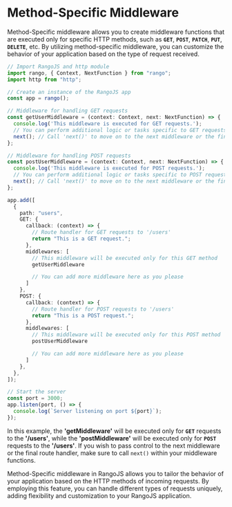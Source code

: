 # Method-Specific Middleware

Method-Specific middleware allows you to create middleware functions that are executed only for specific HTTP methods, such as **`GET`**, **`POST`**, **`PATCH`**, **`PUT`**, **`DELETE`**, etc. By utilizing method-specific middleware, you can customize the behavior of your application based on the type of request received.

```ts
// Import RangoJS and http module
import rango, { Context, NextFunction } from "rango";
import http from "http";

// Create an instance of the RangoJS app
const app = rango();

// Middleware for handling GET requests
const getUserMiddleware = (context: Context, next: NextFunction) => {
  console.log('This middleware is executed for GET requests.');
  // You can perform additional logic or tasks specific to GET requests here if needed.
  next(); // Call 'next()' to move on to the next middleware or the final route handler.
};

// Middleware for handling POST requests
const postUserMiddleware = (context: Context, next: NextFunction) => {
  console.log('This middleware is executed for POST requests.');
  // You can perform additional logic or tasks specific to POST requests here if needed.
  next(); // Call 'next()' to move on to the next middleware or the final route handler.
};

app.add([
  {
    path: "users",
    GET: {
      callback: (context) => {
        // Route handler for GET requests to '/users'
        return "This is a GET request.";
      },
      middlewares: [
        // This middleware will be executed only for this GET method
        getUserMiddleware

        // You can add more middleware here as you please
      ]
    },
    POST: {
      callback: (context) => {
        // Route handler for POST requests to '/users'
        return "This is a POST request.";
      },
      middlewares: [
        // This middleware will be executed only for this POST method
        postUserMiddleware

        // You can add more middleware here as you please
      ]
    },
  },
]);

// Start the server
const port = 3000;
app.listen(port, () => {
  console.log(`Server listening on port ${port}`);
});
```

In this example, the **'getMiddleware'** will be executed only for **`GET`** requests to the **'/users'**, while the **'postMiddleware'** will be executed only for **`POST`** requests to the **'/users'**. If you wish to pass control to the next middleware or the final route handler, make sure to call `next()` within your middleware functions.

Method-Specific middleware in RangoJS allows you to tailor the behavior of your application based on the HTTP methods of incoming requests. By employing this feature, you can handle different types of requests uniquely, adding flexibility and customization to your RangoJS application.
